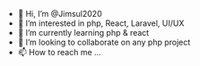 - 👋 Hi, I’m @Jimsul2020
- 👀 I’m interested in php, React, Laravel, UI/UX
- 🌱 I’m currently learning php & react
- 💞️ I’m looking to collaborate on any php project
- 📫 How to reach me ...

<!---
Jimsul2020/Jimsul2020 is a ✨ special ✨ repository because its `README.md` (this file) appears on your GitHub profile.
You can click the Preview link to take a look at your changes.
--->
